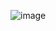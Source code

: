 ![image](https://user-images.githubusercontent.com/62719703/210278841-cf2c3d3f-7846-49e8-964a-83e7b4d8cfea.png)
